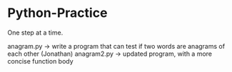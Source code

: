 # Python-Practice

One step at a time.

anagram.py -> write a program that can test if two words are anagrams of each other (Jonathan)
anagram2.py -> updated program, with a more concise function body
